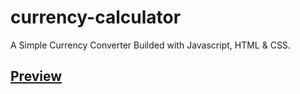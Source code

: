 # currency-calculator
A Simple Currency Converter Builded with Javascript, HTML &amp; CSS.

## [Preview](https://otmani98.github.io/currency-calculator/)
